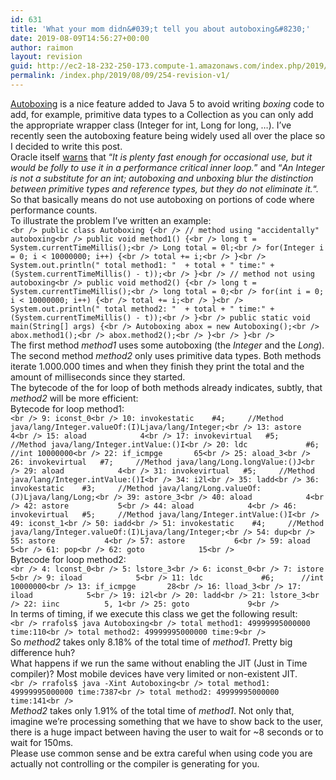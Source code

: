 ```yaml
---
id: 631
title: 'What your mom didn&#039;t tell you about autoboxing&#8230;'
date: 2019-08-09T14:56:27+00:00
author: raimon
layout: revision
guid: http://ec2-18-232-250-173.compute-1.amazonaws.com/index.php/2019/08/09/254-revision-v1/
permalink: /index.php/2019/08/09/254-revision-v1/
---
```

[Autoboxing](http://en.wikipedia.org/wiki/Object_type_(object-oriented_programming)#Autoboxing) is a nice feature added to Java 5 to avoid writing _boxing_ code to add, for example, primitive data types to a Collection as you can only add the appropriate wrapper class (Integer for int, Long for long, &#8230;). I&#8217;ve recently seen the autoboxing feature being widely used all over the place so I decided to write this post.  
Oracle itself [warns](http://docs.oracle.com/javase/1.5.0/docs/guide/language/autoboxing.html) that &#8220;_It is plenty fast enough for occasional use, but it would be folly to use it in a performance critical inner loop._&#8221; and &#8220;_An Integer is not a substitute for an int; autoboxing and unboxing blur the distinction between primitive types and reference types, but they do not eliminate it._&#8220;. So that basically means do not use autoboxing on portions of code where performance counts.  
To illustrate the problem I&#8217;ve written an example:  
`<br />
public class Autoboxing {<br />
    // method using "accidentally" autoboxing<br />
    public void method1() {<br />
        long t = System.currentTimeMillis();<br />
        Long total = 0l;<br />
        for(Integer i = 0; i < 10000000; i++) {<br />
            total += i;<br />
        }<br />
        System.out.println(" total method1: "  + total + " time:" + (System.currentTimeMillis() - t));<br />
    }<br />
    // method not using autoboxing<br />
    public void method2() {<br />
        long t = System.currentTimeMillis();<br />
        long total = 0;<br />
        for(int i = 0; i < 10000000; i++) {<br />
            total += i;<br />
        }<br />
        System.out.println(" total method2: "  + total + " time:" + (System.currentTimeMillis() - t));<br />
    }<br />
    public static void main(String[] args) {<br />
        Autoboxing abox = new Autoboxing();<br />
        abox.method1();<br />
        abox.method2();<br />
    }<br />
}<br />
`  
The first method _method1_ uses some autoboxing (the _Integer_ and the _Long_). The second method _method2_ only uses primitive data types. Both methods iterate 1.000.000 times and when they finish they print the total and the amount of milliseconds since they started.  
The bytecode of the for loop of both methods already indicates, subtly, that _method2_ will be more efficient:  
Bytecode for loop method1:  
`<br />
 9: iconst_0<br />
10: invokestatic    #4;     //Method java/lang/Integer.valueOf:(I)Ljava/lang/Integer;<br />
13: astore           4<br />
15: aload            4<br />
17: invokevirtual   #5;     //Method java/lang/Integer.intValue:()I<br />
20: ldc             #6;     //int 10000000<br />
22: if_icmpge       65<br />
25: aload_3<br />
26: invokevirtual   #7;     //Method java/lang/Long.longValue:()J<br />
29: aload            4<br />
31: invokevirtual   #5;     //Method java/lang/Integer.intValue:()I<br />
34: i2l<br />
35: ladd<br />
36: invokestatic    #3;     //Method java/lang/Long.valueOf:(J)Ljava/lang/Long;<br />
39: astore_3<br />
40: aload            4<br />
42: astore           5<br />
44: aload            4<br />
46: invokevirtual   #5;     //Method java/lang/Integer.intValue:()I<br />
49: iconst_1<br />
50: iadd<br />
51: invokestatic    #4;     //Method java/lang/Integer.valueOf:(I)Ljava/lang/Integer;<br />
54: dup<br />
55: astore           4<br />
57: astore           6<br />
59: aload            5<br />
61: pop<br />
62: goto            15<br />
`  
Bytecode for loop method2:  
`<br />
 4: lconst_0<br />
 5: lstore_3<br />
 6: iconst_0<br />
 7: istore           5<br />
 9: iload            5<br />
11: ldc             #6;      //int 10000000<br />
13: if_icmpge       28<br />
16: lload_3<br />
17: iload            5<br />
19: i2l<br />
20: ladd<br />
21: lstore_3<br />
22: iinc          5, 1<br />
25: goto             9<br />
`  
In terms of timing, if we execute this class we get the following result:  
`<br />
rrafols$ java Autoboxing<br />
 total method1: 49999995000000 time:110<br />
 total method2: 49999995000000 time:9<br />
`  
So _method2_ takes only 8.18% of the total time of _method1_. Pretty big difference huh?  
What happens if we run the same without enabling the JIT (Just in Time compiler)? Most mobile devices have very limited or non-existent JIT.  
`<br />
rrafols$ java -Xint Autoboxing<br />
 total method1: 49999995000000 time:7387<br />
 total method2: 49999995000000 time:141<br />
`  
_Method2_ takes only 1.91% of the total time of _method1_. Not only that, imagine we&#8217;re processing something that we have to show back to the user, there is a huge impact between having the user to wait for ~8 seconds or to wait for 150ms.  
Please use common sense and be extra careful when using code you are actually not controlling or the compiler is generating for you.

